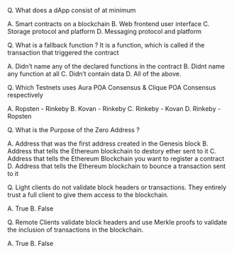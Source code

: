 
Q. What does a dApp consist of at minimum

A. Smart contracts on a blockchain
B. Web frontend user interface
C. Storage protocol and platform
D. Messaging protocol and platform

Q. What is a fallback function ? It is a function, which is called if the transaction that triggered the contract

A. Didn’t name any of the declared functions in the contract
B. Didnt name any function at all
C. Didn’t contain data
D. All of the above.

Q. Which Testnets uses Aura POA Consensus & Clique POA Consensus respectively

A. Ropsten - Rinkeby
B. Kovan - Rinkeby
C. Rinkeby - Kovan
D. Rinkeby - Ropsten

Q. What is the Purpose of the Zero Address ?

A. Address that was the first address created in the Genesis block
B. Address that tells the Ethereum blockchain to destory ether sent to it
C. Address that tells the Ethereum Blockchain you want to register a contract
D. Address that tells the Ethereum blockchain to bounce a transaction sent to it

Q. Light clients do not validate block headers or transactions. They entirely trust a full client to give them access to the blockchain.

A. True
B. False

Q. Remote Clients validate block headers and use Merkle proofs to validate the inclusion of transactions in the blockchain.

A. True
B. False



